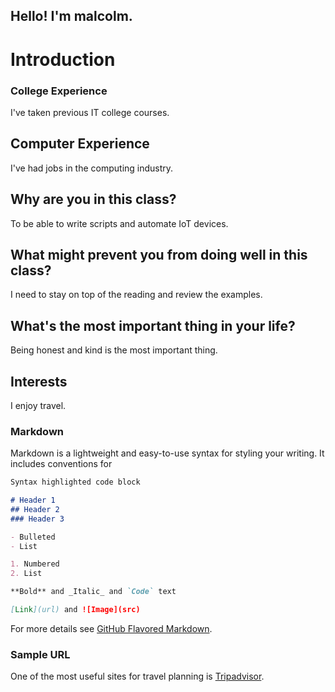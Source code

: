 ## Hello!  I'm malcolm. 

# Introduction 

### College Experience
I've taken previous IT college courses.

## Computer Experience
I've had jobs in the computing industry.

## Why are you in this class?
To be able to write scripts and automate IoT devices.

## What might prevent you from doing well in this class?
I need to stay on top of the reading and review the examples.

## What's the most important thing in your life?
Being honest and kind is the most important thing.

## Interests
I enjoy travel.

### Markdown

Markdown is a lightweight and easy-to-use syntax for styling your writing. It includes conventions for

```markdown
Syntax highlighted code block

# Header 1
## Header 2
### Header 3

- Bulleted
- List

1. Numbered
2. List

**Bold** and _Italic_ and `Code` text

[Link](url) and ![Image](src)
```

For more details see [GitHub Flavored Markdown](https://guides.github.com/features/mastering-markdown/).

### Sample URL

One of the most useful sites for travel planning is [Tripadvisor](https://www.tripadvisor.com/). 


